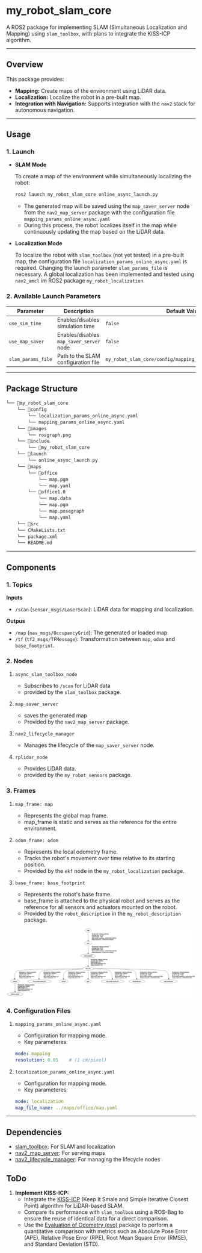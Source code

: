 # my_robot_slam_core

A ROS2 package for implementing SLAM (Simultaneous Localization and Mapping) using `slam_toolbox`, with plans to integrate the KISS-ICP algorithm.

---

## Overview

This package provides:
- **Mapping:** Create maps of the environment using LiDAR data.
- **Localization:** Localize the robot in a pre-built map.
- **Integration with Navigation:** Supports integration with the `nav2` stack for autonomous navigation.

---

## Usage

### 1. **Launch**

- **SLAM Mode**

    To create a map of the environment while simultaneously localizing the robot:

    ```bash
    ros2 launch my_robot_slam_core online_async_launch.py
    ```
    - The generated map will be saved using the  `map_saver_server` node from the `nav2_map_server` package with the configuration file `mapping_params_online_async.yaml`
    - During this process, the robot localizes itself in the map while continuously updating the map based on the LiDAR data.


- **Localization Mode**

    To localize the robot with `slam_toolbox` (not yet tested) in a pre-built map, the configuration file `localization_params_online_async.yaml` is required. Changing the launch parameter `slam_params_file` is necessary.
    A global localization has been implemented and tested using `nav2_amcl` im ROS2 package `my_robot_localization`.


### 2. **Available Launch Parameters**

| Parameter                | Description                                      | Default Value     |
|--------------------------|--------------------------------------------------|-------------------|
| `use_sim_time`           | Enables/disables simulation time                 | `false` |
| `use_map_saver`          | Enables/disables `map_saver_server` node         | `false` |
| `slam_params_file`       | Path to the SLAM configuration file              | `my_robot_slam_core/config/mapping_params_online_async.yaml`|

---

## Package Structure
``` bash 
└── 📁my_robot_slam_core
    └── 📁config
        └── localization_params_online_async.yaml
        └── mapping_params_online_async.yaml
    └── 📁images
        └── rosgraph.png
    └── 📁include
        └── 📁my_robot_slam_core
    └── 📁launch
        └── online_async_launch.py
    └── 📁maps
        └── 📁office
            └── map.pgm
            └── map.yaml
        └── 📁office1.0
            └── map.data
            └── map.pgm
            └── map.posegraph
            └── map.yaml
    └── 📁src
    └── CMakeLists.txt
    └── package.xml
    └── README.md
```

---

## Components

### 1. **Topics**
**Inputs**
- `/scan` (`sensor_msgs/LaserScan`): LiDAR data for mapping and localization.

**Outpus**
- `/map` (`nav_msgs/OccupancyGrid`): The generated or loaded map.
- `/tf` (`tf2_msgs/TFMessage`): Transformation between `map`, `odom` and `base_footprint`.


### 2. **Nodes**
1. `async_slam_toolbox_node`
    - Subscribes to `/scan` for LiDAR data
    - provided by the `slam_toolbox` package.

2. `map_saver_server`
    - saves the generated map
    - Provided by the `nav2_map_server` package.

3. `nav2_lifecycle_manager`
    - Manages the lifecycle of the `map_saver_server` node.

4. `rplidar_node `
    - Provides LiDAR data.
    - provided by the `my_robot_sensors` package.


### 3. **Frames**
1. `map_frame: map`
    - Represents the global map frame.
    - map_frame is static and serves as the reference for the entire environment.

2. `odom_frame: odom`
    - Represents the local odometry frame.
    - Tracks the robot's movement over time relative to its starting position.
    - Provided by the `ekf` node in the `my_robot_localization` package.

3. `base_frame: base_footprint`
    - Represents the robot's base frame.
    - base_frame is attached to the physical robot and serves as the reference for all sensors and actuators mounted on the robot.
    - Provided by the `robot_description` in the `my_robot_description` package.


<p align="center">
  <img src="images/rosgraph.png" alt="ROS2 Topic Graph">
</p>


### 4. **Configuration Files**

1. `mapping_params_online_async.yaml`
   - Configuration for mapping mode.
   - Key parameteres:
    ```yaml
    mode: mapping
    resolution: 0.01    # (1 cm/pixel)
    ```

2. `localization_params_online_async.yaml`
   - Configuration for mapping mode.
   - Key parameteres:
    ```yaml
    mode: localization
    map_file_name: ../maps/office/map.yaml
    ```

---

## Dependencies
- [slam_toolbox](https://github.com/SteveMacenski/slam_toolbox): For SLAM and localization
- [nav2_map_server](https://github.com/ros-navigation/navigation2/tree/main/nav2_map_server): For serving maps
- [nav2_lifecycle_manager](https://github.com/ros-navigation/navigation2/tree/main/nav2_lifecycle_manager): For managing the lifecycle nodes


## ToDo

1. **Implement KISS-ICP:**
   - Integrate the [KISS-ICP](https://github.com/PRBonn/kiss-icp) (Keep It Smale and Simple Iterative Closest Point) algorithm for LiDAR-based SLAM.
   - Compare its performance with `slam_toolbox` using a ROS-Bag to ensure the reuse of identical data for a direct comparison.
   - Use the [Evaluation of Odometry (evo)](https://github.com/MichaelGrupp/evo) package to perform a quantitative comparison with metrics such as Absolute Pose Error (APE), Relative Pose Error (RPE), Root Mean Square Error (RMSE), and Standard Deviation (STD).